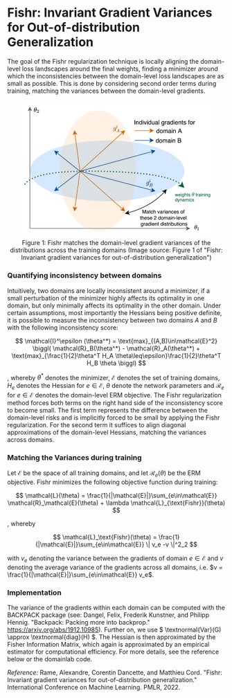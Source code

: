 # Fishr: Invariant Gradient Variances for Out-of-distribution Generalization

The goal of the Fishr regularization technique is locally aligning the domain-level loss landscapes 
around the final weights, finding a minimizer around which the inconsistencies between
the domain-level loss landscapes are as small as possible.
This is done by considering second order terms during training, matching
the variances between the domain-level gradients.

<div style="align: center; text-align:center;">
 <img src="figs/fishr.png" style="width:450px;"/> 
 <div class="caption">Figure 1: Fishr matches the domain-level gradient variances of the
distributions across the training domains (Image source: Figure 1 of "Fishr:
Invariant gradient variances for out-of-distribution generalization") </div>
</div>



### Quantifying inconsistency between domains
Intuitively, two domains are locally inconsistent around a minimizer, if a small
perturbation of the minimizer highly affects its optimality in one domain, but only
minimally affects its optimality in the other domain. Under certain assumptions, most importantly 
the Hessians being positive definite, it is possible to measure the inconsistency between two domains
$A$ and $B$ with the following inconsistency score:

$$
\mathcal{I}^\epsilon (\theta^*) = \text{max}_{(A,B)\in\mathcal{E}^2} \biggl( \mathcal{R}_B(\theta^*) -  \mathcal{R}_A(\theta^*) + \text{max}_{\frac{1}{2}\theta^T H_A \theta\leq\epsilon}\frac{1}{2}\theta^T H_B \theta \biggl) 
$$

, whereby $\theta^*$ denotes the minimizer, $\mathcal{E}$ denotes the set of training domains,
$H_e$ denotes the Hessian for $e\in\mathcal{E}$, $\theta$ denote the network parameters
and $\mathcal{R}_e$ for $e\in\mathcal{E}$ denotes the domain-level ERM objective.
The Fishr regularization method forces both terms on the right hand side 
of the inconsistency score to become small. The first term represents the difference
between the domain-level risks and is implicitly forced to be small by applying
the Fishr regularization. For the second term it suffices to align diagonal approximations of the
domain-level Hessians, matching the variances across domains.




### Matching the Variances during training
Let $\mathcal{E}$ be the space of all training domains, and let $\mathcal{R}_e(\theta)$ be the ERM
objective. Fishr minimizes the following objective function during training:

$$
\mathcal{L}(\theta) = \frac{1}{|\mathcal{E}|}\sum_{e\in\mathcal{E}} \mathcal{R}_\mathcal{E}(\theta) + \lambda \mathcal{L}_{\text{Fishr}}(\theta)
$$

, whereby

$$
\mathcal{L}_\text{Fishr}(\theta) = \frac{1}{|\mathcal{E}|}\sum_{e\in\mathcal{E}} \| v_e -v \|^2_2
$$

with $v_e$ denoting the variance between the gradients of domain $e\in\mathcal{E}$ and
$v$ denoting the average variance of the gradients across all domains, i.e.
$v = \frac{1}{|\mathcal{E}|}\sum_{e\in\mathcal{E}} v_e$.





### Implementation
The variance of the gradients within each domain can be computed with the
BACKPACK package (see: Dangel, Felix, Frederik Kunstner, and Philipp Hennig.
"Backpack: Packing more into backprop." https://arxiv.org/abs/1912.10985). 
Further on, we use $ \textnormal{Var}(G) \approx \textnormal{diag}(H) $.
The Hessian is then approximated by the Fisher Information Matrix, which
again is approximated by an empirical estimator for computational efficiency.
For more details, see the reference below or the domainlab code.






_Reference:_
Rame, Alexandre, Corentin Dancette, and Matthieu Cord. "Fishr:
Invariant gradient variances for out-of-distribution generalization."
International Conference on Machine Learning. PMLR, 2022.